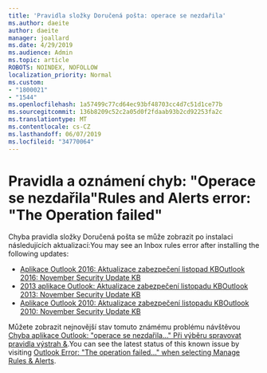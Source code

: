 ```yaml
---
title: 'Pravidla složky Doručená pošta: operace se nezdařila'
ms.author: daeite
author: daeite
manager: joallard
ms.date: 4/29/2019
ms.audience: Admin
ms.topic: article
ROBOTS: NOINDEX, NOFOLLOW
localization_priority: Normal
ms.custom:
- "1800021"
- "1544"
ms.openlocfilehash: 1a57499c77cd64ec93bf48703cc4d7c51d1ce77b
ms.sourcegitcommit: 136b8209c52c2a05d0f2fdaab93b2cd92253fa2c
ms.translationtype: MT
ms.contentlocale: cs-CZ
ms.lasthandoff: 06/07/2019
ms.locfileid: "34770064"
---
```

# <a name="rules-and-alerts-error-the-operation-failed"></a><span data-ttu-id="d276e-102">Pravidla a oznámení chyb: "Operace se nezdařila"</span><span class="sxs-lookup"><span data-stu-id="d276e-102">Rules and Alerts error: "The Operation failed"</span></span>

<span data-ttu-id="d276e-103">Chyba pravidla složky Doručená pošta se může zobrazit po instalaci následujících aktualizací:</span><span class="sxs-lookup"><span data-stu-id="d276e-103">You may see an Inbox rules error after installing the following updates:</span></span>
- [<span data-ttu-id="d276e-104">Aplikace Outlook 2016: Aktualizace zabezpečení listopad KB</span><span class="sxs-lookup"><span data-stu-id="d276e-104">Outlook 2016: November Security Update KB</span></span>](https://support.microsoft.com/help/4461506)
- [<span data-ttu-id="d276e-105">2013 aplikace Outlook: Aktualizace zabezpečení listopadu KB</span><span class="sxs-lookup"><span data-stu-id="d276e-105">Outlook 2013: November Security Update KB</span></span>](https://support.microsoft.com/help/4461486)
- [<span data-ttu-id="d276e-106">Aplikace Outlook 2010: Aktualizace zabezpečení listopadu KB</span><span class="sxs-lookup"><span data-stu-id="d276e-106">Outlook 2010: November Security Update KB</span></span>](https://support.microsoft.com/help/4461585) 

<span data-ttu-id="d276e-107">Můžete zobrazit nejnovější stav tomuto známému problému návštěvou [Chyba aplikace Outlook: "operace se nezdařila..." Při výběru spravovat pravidla výstrah &](https://support.office.com/article/Outlook-Error-The-operation-failed-when-selecting-Manage-Rules-Alerts-64b6ff77-98c2-4564-9cbf-25bd8e17fb8b%20).</span><span class="sxs-lookup"><span data-stu-id="d276e-107">You can see the latest status of this known issue by visiting [Outlook Error: "The operation failed..." when selecting Manage Rules & Alerts](https://support.office.com/article/Outlook-Error-The-operation-failed-when-selecting-Manage-Rules-Alerts-64b6ff77-98c2-4564-9cbf-25bd8e17fb8b%20).</span></span>